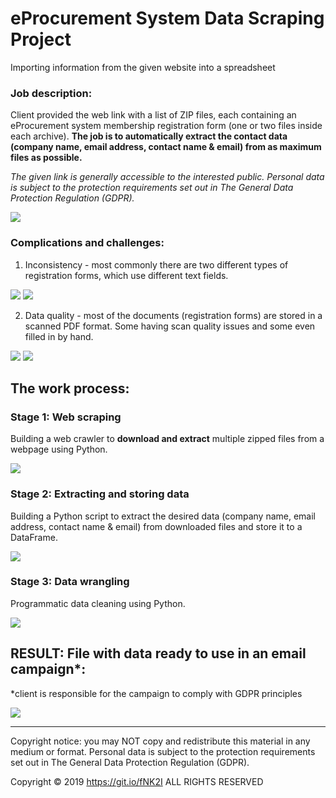 
# eProcurement System Data Scraping Project
Importing information from the given website into a spreadsheet

### Job description:

Client provided the web link with a list of ZIP files, each containing an eProcurement system membership registration form (one or two files inside each archive). **The job is to automatically extract the contact data (company name, email address, contact name & email) from as maximum files as possible.** <br>

*The given link is generally accessible to the interested public. Personal data is subject to the protection requirements set out in The General Data Protection Regulation (GDPR).*

<img src="README/2019-01-16 16_19_01.jpg" style="display: block; margin: auto;" />

### Complications and challenges:

1. Inconsistency - most commonly there are two different types of registration forms, which use different text fields.

<img src="README/2019-01-24 14_53_21-AKCMV2.pdf - Adobe Acrobat Reader DC.jpg" /> <img src="README/2019-01-24 14_55_46-LVAEI.pdf - Adobe Acrobat Reader DC.jpg" />

2. Data quality - most of the documents (registration forms) are stored in a scanned PDF format. Some having scan quality issues and some even filled in by hand.

<img src="README/2019-01-24 15_10_55-MAZSNP2.pdf - Adobe Acrobat Reader DC.jpg" /> <img src="README/2019-01-24 15_09_51-ALOND.pdf - Adobe Acrobat Reader DC.jpg" />

## The work process:

### Stage 1: Web scraping

Building a web crawler to **download and extract** multiple zipped files from a webpage using Python.

<img src="README/2019-01-16 16_21_21-extracted.jpg" />

### Stage 2: Extracting and storing data

Building a Python script to extract the desired data (company name, email address, contact name & email) from downloaded files and store it to a DataFrame.

<img src="README/main-demo_hidden.png" />

### Stage 3: Data wrangling

Programmatic data cleaning using Python.

<img src="README/wrangling_clean.png" />

## RESULT: File with data ready to use in an email campaign*:
*client is responsible for the campaign to comply with GDPR principles

<img src="README/Excel_hidden.png" />

---

Copyright notice: you may NOT copy and redistribute this material in any medium or format. Personal data is subject to the protection requirements set out in The General Data Protection Regulation (GDPR).

Copyright © 2019 https://git.io/fNK2I ALL RIGHTS RESERVED

